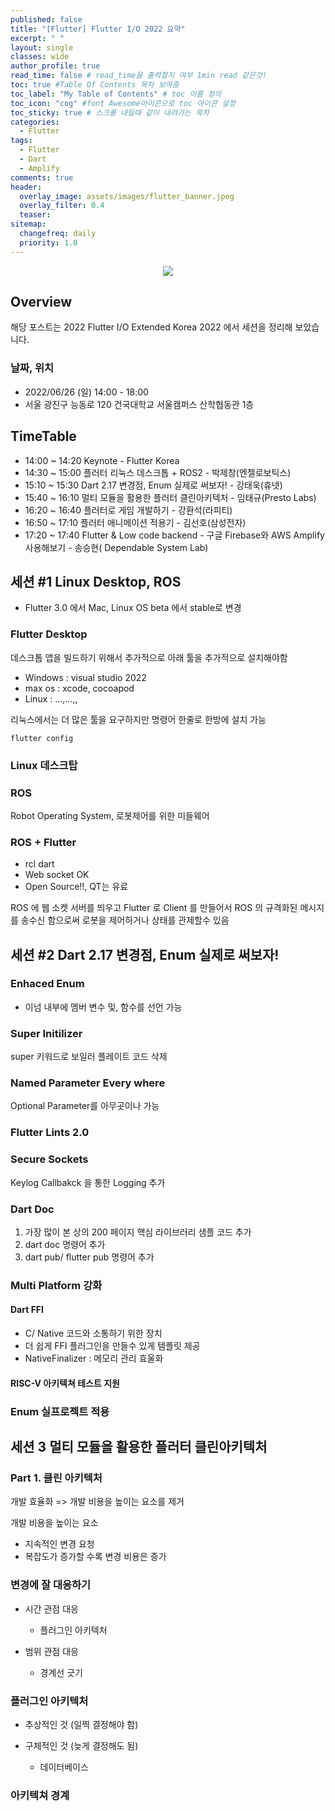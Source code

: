 ```yaml
---
published: false
title: "[Flutter] Flutter I/O 2022 요약"
excerpt: " "
layout: single
classes: wide
author_profile: true
read_time: false # read_time을 출력할지 여부 1min read 같은것!
toc: true #Table Of Contents 목차 보여줌
toc_label: "My Table of Contents" # toc 이름 정의
toc_icon: "cog" #font Awesome아이콘으로 toc 아이콘 설정
toc_sticky: true # 스크롤 내릴때 같이 내려가는 목차
categories:
  - Flutter
tags:
  - Flutter
  - Dart
  - Amplify
comments: true
header:
  overlay_image: assets/images/flutter_banner.jpeg
  overlay_filter: 0.4
  teaser:
sitemap:
  changefreq: daily
  priority: 1.0
---
```


<div align="center">
<img src="https://d2908q01vomqb2.cloudfront.net/7b52009b64fd0a2a49e6d8a939753077792b0554/2021/02/17/Site-Merch_AWS-Amplify-Flutter_SocialMedia_1-1024x536-1.png" >
</div>

## Overview

해당 포스트는 2022 Flutter I/O Extended Korea 2022 에서 세션을 정리해 보았습니다.

### 날짜, 위치

- 2022/06/26 (일) 14:00 - 18:00
- 서울 광진구 능동로 120 건국대학교 서울캠퍼스 산학협동관 1층

## TimeTable

- 14:00 ~ 14:20 Keynote - Flutter Korea
- 14:30 ~ 15:00 플러터 리눅스 데스크톱 + ROS2 - 박제창(엔젤로보틱스)
- 15:10 ~ 15:30 Dart 2.17 변경점, Enum 실제로 써보자! - 강태욱(휴넷)
- 15:40 ~ 16:10 멀티 모듈을 활용한 플러터 클린아키텍처 - 임태규(Presto Labs)
- 16:20 ~ 16:40 플러터로 게임 개발하기 - 강환석(라피티)
- 16:50 ~ 17:10 플러터 애니메이션 적용기 - 김선호(삼성전자)
- 17:20 ~ 17:40 Flutter & Low code backend - 구글 Firebase와 AWS Amplify 사용해보기 - 송승현( Dependable System Lab)

## 세션 #1 Linux Desktop, ROS

- Flutter 3.0 에서 Mac, Linux OS beta 에서 stable로 변경

### Flutter Desktop

데스크톱 앱을 빌드하기 위해서 추가적으로 아래 툴을 추가적으로 설치해야함

- Windows : visual studio 2022
- max os : xcode, cocoapod
- Linux : ...,...,,

리눅스에서는 더 많은 툴을 요구하지만 명령어 한줄로 한방에 설치 가능

```
flutter config
```

### Linux 데스크탑

### ROS

Robot Operating System, 로봇제어를 위한 미들웨어

### ROS + Flutter

- rcl dart
- Web socket OK
- Open Source!!, QT는 유료

ROS 에 웹 소켓 서버를 띄우고 Flutter 로 Client 를 만들어서 ROS 의 규격화된 메시지를 송수신 함으로써 로봇을 제어하거나 상태를 관제할수 있음

## 세션 #2 Dart 2.17 변경점, Enum 실제로 써보자!

### Enhaced Enum

- 이넘 내부에 멤버 변수 및, 함수를 선언 가능

### Super Initilizer

super 키워드로 보일러 플레이트 코드 삭제

### Named Parameter Every where

Optional Parameter를 아무곳이나 가능

### Flutter Lints 2.0

### Secure Sockets

Keylog Callbakck 을 통한 Logging 추가

### Dart Doc

1. 가장 많이 본 상의 200 페이지 핵심 라이브러리 샘플 코드 추가
2. dart doc 명령어 추가
3. dart pub/ flutter pub 명령어 추가

### Multi Platform 강화

#### Dart FFI

- C/ Native 코드와 소통하기 위한 장치
- 더 쉽게 FFI 플러그인을 만들수 있게 템플릿 제공
- NativeFinalizer : 메모리 관리 효울화

#### RISC-V 아키텍쳐 테스트 지원

### Enum 실프로젝트 적용

## 세션 3 멀티 모듈을 활용한 플러터 클린아키텍처

### Part 1. 클린 아키텍처

개발 효율화 => 개발 비용을 높이는 요소를 제거

개발 비용을 높이는 요소

- 지속적인 변경 요청
- 복잡도가 증가할 수록 변경 비용은 증가

### 변경에 잘 대응하기

- 시간 관점 대응

  - 플러그인 아키텍처

- 범위 관점 대응
  - 경계선 긋기

### 플러그인 아키텍처

- 추상적인 것 (일찍 결정해야 함)

- 구체적인 것 (늦게 결정해도 됨)
  - 데이터베이스

### 아키텍쳐 경계
